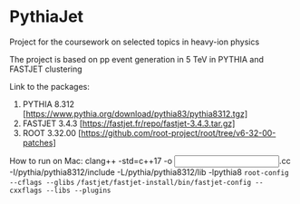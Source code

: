 # PythiaJet

Project for the coursework on selected topics in heavy-ion physics 

The project is based on pp event generation in 5 TeV in PYTHIA and FASTJET clustering

Link to the packages:

1. PYTHIA 8.312 [https://www.pythia.org/download/pythia83/pythia8312.tgz]
2. FASTJET 3.4.3 [https://fastjet.fr/repo/fastjet-3.4.3.tar.gz]
3. ROOT 3.32.00 [https://github.com/root-project/root/tree/v6-32-00-patches]

How to run on Mac: 
clang++ -std=c++17 -o <output> <input>.cc -I/pythia/pythia8312/include -L/pythia/pythia8312/lib -lpythia8 `root-config --cflags --glibs` `/fastjet/fastjet-install/bin/fastjet-config --cxxflags --libs --plugins`

